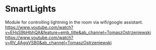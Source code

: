 # SmartLights
Module for controlling lightning in the room via wifi/google assistant.
 https://www.youtube.com/watch?v=EHsS9bHbhQA&feature=emb_title&ab_channel=TomaszOstrzeniewski
 https://www.youtube.com/watch?v=RV_4AggVSB0&ab_channel=TomaszOstrzeniewski